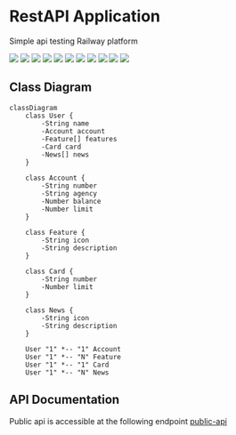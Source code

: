 # RestAPI Application
Simple api testing Railway platform

<p align="">
    <a alt="Ubuntu">
        <img src="https://img.shields.io/badge/Ubuntu-E95420?ubuntu&logoColor=white" />
    </a>
     <a alt="Java">
        <img src="https://img.shields.io/badge/Java-v17-blue.svg" />
    </a>
    <a alt="Gradle">
        <img src="https://img.shields.io/badge/Gradle-blue?logo=gradle" />
    </a>
    <a alt="Intellij">
        <img src="https://img.shields.io/badge/IntelliJ%20IDEA-deeppink.svg?logo=IntelliJ-IDEA&logoColor=white" />
    </a>
    <a alt="Railway">
        <img src="https://img.shields.io/badge/Railway-0B0D0E.svg?logo=Railway&logoColor=white" />
    </a>
    <a alt="Spring Boot">
        <img src="https://img.shields.io/badge/Spring_Boot-3.1.5-SNAPSHOT?logo=spring-boot" />
    </a>
    <a alt="Spring Data">
        <img src="https://img.shields.io/badge/Spring_Data-gray?logo=spring" />
    </a>
    <a alt="Hibernate">
        <img src="https://img.shields.io/badge/Hibernate-59666C.svg?logo=Hibernate&logoColor=white" />
    </a>
    <a alt="Postgresql">
        <img src="https://img.shields.io/badge/PostgreSQL-316192??logoColor=white" />
    </a>
    <a alt="Swagger">
        <img src="https://img.shields.io/badge/Swagger-85EA2D?logoColor=white" />
    </a>
    <a alt="Mermaid">
        <img src="https://img.shields.io/badge/Mermaid-purple?logoColor=white" />
    </a>
</p>


## Class Diagram

```mermaid
classDiagram
    class User {
        -String name
        -Account account
        -Feature[] features
        -Card card
        -News[] news
    }

    class Account {
        -String number
        -String agency
        -Number balance
        -Number limit
    }

    class Feature {
        -String icon
        -String description
    }

    class Card {
        -String number
        -Number limit
    }

    class News {
        -String icon
        -String description
    }

    User "1" *-- "1" Account
    User "1" *-- "N" Feature
    User "1" *-- "1" Card
    User "1" *-- "N" News

```

## API Documentation
Public api is accessible at the following endpoint
[public-api](https://web-production-e701.up.railway.app/swagger-ui/index.html)